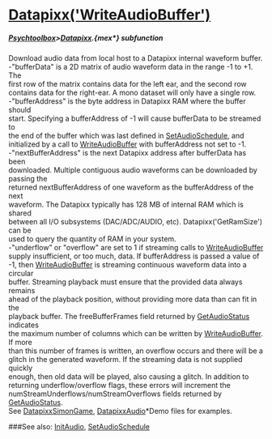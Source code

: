 # [Datapixx('WriteAudioBuffer')](Datapixx-WriteAudioBuffer) 
##### [Psychtoolbox](Pyschtoolbox)>[Datapixx](Datapixx).{mex*} subfunction


Download audio data from local host to a Datapixx internal waveform buffer.  
-"bufferData" is a 2D matrix of audio waveform data in the range -1 to +1. The  
first row of the matrix contains data for the left ear, and the second row  
contains data for the right-ear. A mono dataset will only have a single row.  
-"bufferAddress" is the byte address in Datapixx RAM where the buffer should  
start. Specifying a bufferAddress of -1 will cause bufferData to be streamed to  
the end of the buffer which was last defined in [SetAudioSchedule](SetAudioSchedule), and  
initialized by a call to [WriteAudioBuffer](WriteAudioBuffer) with bufferAddress not set to -1.  
-"nextBufferAddress" is the next Datapixx address after bufferData has been  
downloaded. Multiple contiguous audio waveforms can be downloaded by passing the  
returned nextBufferAddress of one waveform as the bufferAddress of the next  
waveform. The Datapixx typically has 128 MB of internal RAM which is shared  
between all I/O subsystems (DAC/ADC/AUDIO, etc). Datapixx('GetRamSize') can be  
used to query the quantity of RAM in your system.  
-"underflow" or "overflow" are set to 1 if streaming calls to [WriteAudioBuffer](WriteAudioBuffer)  
supply insufficient, or too much, data. If bufferAddress is passed a value of  
-1, then [WriteAudioBuffer](WriteAudioBuffer) is streaming continuous waveform data into a circular  
buffer. Streaming playback must ensure that the provided data always remains  
ahead of the playback position, without providing more data than can fit in the  
playback buffer. The freeBufferFrames field returned by [GetAudioStatus](GetAudioStatus) indicates  
the maximum number of columns which can be written by [WriteAudioBuffer](WriteAudioBuffer). If more  
than this number of frames is written, an overflow occurs and there will be a  
glitch in the generated waveform. If the streaming data is not supplied quickly  
enough, then old data will be played, also causing a glitch. In addition to  
returning underflow/overflow flags, these errors will increment the  
numStreamUnderflows/numStreamOverflows fields returned by [GetAudioStatus](GetAudioStatus).  
See [DatapixxSimonGame](DatapixxSimonGame), [DatapixxAudio](DatapixxAudio)\*Demo files for examples.  
  


###See also:
[InitAudio](Datapixx-InitAudio), [SetAudioSchedule](Datapixx-SetAudioSchedule)
